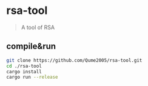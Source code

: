 # rsa-tool

> A tool of RSA

## compile&run

```bash
git clone https://github.com/Qume2005/rsa-tool.git
cd ./rsa-tool
cargo install
cargo run --release
```